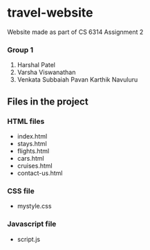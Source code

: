 # travel-website

Website made as part of CS 6314 Assignment 2

### Group 1

1. Harshal Patel
2. Varsha Viswanathan
3. Venkata Subbaiah Pavan Karthik Navuluru

## Files in the project

### HTML files

- index.html
- stays.html
- flights.html
- cars.html
- cruises.html
- contact-us.html

### CSS file

- mystyle.css

### Javascript file

- script.js
